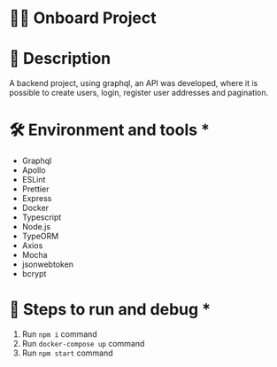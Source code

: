 # 👩‍💻 Onboard Project

# 📓 Description

A backend project, using graphql, an API was developed, where it is possible to create users, login, register user addresses and pagination.

# 🛠 Environment and tools \*

* Graphql
* Apollo
* ESLint
* Prettier
* Express
* Docker
* Typescript
* Node.js
* TypeORM
* Axios
* Mocha
* jsonwebtoken
* bcrypt

# 🏁 Steps to run and debug \*

1. Run `npm i` command
2. Run `docker-compose up` command
3. Run `npm start` command
